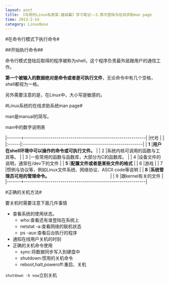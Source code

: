 ```yaml
---
layout: post
title: 《鸟哥的Linux私房菜:基础篇》学习笔记——3.首次登陆与在线求助man page 
time: 2013-2-14
category: LinuxBase
---
```



#在命令行模式下执行命令#

##开始执行命令##

命令行模式登陆后取得的程序被称为shell，这个程序负责最外层跟用户的通信工作。

**第一个被输入的数据绝对是命令或者是可执行文件**，无论命令中有几个空格，shell都视为一格。

另外需要注意的是，在Linux中，大小写是敏感的。

#Linux系统的在线求助系统man page#

man是manual的简写。

man中的数字说明表

|-------+------------------------------------------------------------|
|代号   |                                                            | 
|:------|:-----------------------------------------------------------|
| **1** |**用户在shell环境中可以操作的命令或可执行文件。**           |
|   2   |系统内核可调用的函数与工具等。                              |
|   3   |一些常用的函数与函数库，大部分为C的函数库。                 |
|   4   |设备文件的说明，通常在/dev下的文件                          |
| **5** |**配置文件或者是某些文件的格式**                            |
|   6   |游戏                                                        |
|   7   |惯例与协议等，例如Linux文件系统、网络协议、ASCII code等说明 |
| **8** |**系统管理员可用的管理命令。**　　　　　　　　　　　　　　  |
|   9   |跟kernel有关的文件                                          |
|-------+------------------------------------------------------------|

#正确的关机方法#

要关机时需要注意下面几件事情

- 查看系统的使用状态。
  - who:查看还有谁登陆在系统上
  - netstat -a:查看网络的联机状态
  - ps -aux:查看后台执行的程序
- 通知在线用户关机的时刻
- 正确的关机命令使用
  - sync:将数据同步写入到硬盘中
  - shutdown:惯用的关机命令
  - reboot,halt,poweroff:重启、关机

`shutdown -h now`立刻关机

